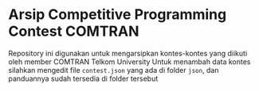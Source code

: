 # Arsip Competitive Programming Contest COMTRAN
Repository ini digunakan untuk mengarsipkan kontes-kontes yang diikuti oleh member COMTRAN Telkom University
Untuk menambah data kontes silahkan mengedit file `contest.json` yang ada di folder `json`, dan panduannya sudah tersedia di folder tersebut
